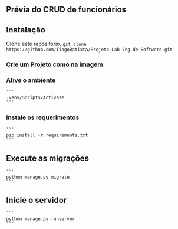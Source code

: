 ## Prévia do CRUD de funcionários

## Instalação
Clone este repositório.
	```
	git clone https://github.com/TiagoBatixta/Projeto-Lab-Eng-de-Software.git
	```

### Crie um Projeto como na imagem

### Ative o ambiente
	```
	.venv/Scripts/Activate
	```

### Instale os requerimentos
	```
	pip install -r requirements.txt
	```

## Execute as migrações
	```
	python manage.py migrate
	```

## Inicie o servidor
	```
	python manage.py runserver
	```	

